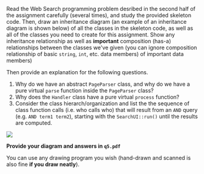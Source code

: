 Read the Web Search programming problem desribed in the second half of the assignment carefully (several times), and study the provided skeleton code.  Then, draw an inheritance diagram (an example of an inheritance diagram is shown below) of all the classes in the skeleton code, as well as all of the classes you need to create for this assignment. Show any inheritance relationship as well as **important** composition (has-a) relationships between the classes we've given (you can ignore composition relationship of basic `string`, `int`, etc. data members) of important data members)

Then provide an explanation for the following questions.  

1. Why do we have an abstract `PageParser` class, and why do we have a pure virtual `parse` function inside the `PageParser` class?
2. Why does the `Handler` class have a pure virtual `process` function? 
3. Consider the class hierarch/organization and list the the  sequence of class function calls (i.e. who calls who) that will result from an `AND` query (e.g. `AND term1 term2`), starting with the `SearchUI::run()` until the results are computed. 


<img src="{{site.baseurl}}/homework/img/classhierarchy.png">

**Provide your diagram and answers in `q5.pdf`**

You can use any drawing program you wish (hand-drawn and scanned is also fine **if you draw neatly**).  